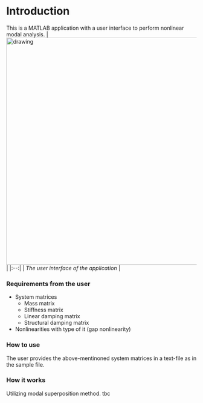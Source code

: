 # Introduction
This is a MATLAB application with a user interface to perform nonlinear modal analysis.
| <img src="https://github.com/koraymelih/nonlinear-vibrations/assets/92992383/a3ce2754-e4ed-460e-b96c-4a7dd1d36d19" alt="drawing" width="600"/> |
|:--:|
| *The user interface of the application* |

### Requirements from the user
- System matrices
  - Mass matrix
  - Stiffness matrix
  - Linear damping matrix
  - Structural damping matrix
- Nonlinearities with type of it (gap nonlinearity) 

### How to use
The user provides the above-mentinoned system matrices in a text-file as in the sample file.

### How it works
Utilizing modal superposition method.
tbc

<!---
Provided the
Linear modlari 
Calculating the linear modes.
Adding the nonlinearities 
Given the stiffness damping ans mass matrix, linear modal analysis... as user requires... mod shapelarini hesapliyo..

with modal superposition method
-->


